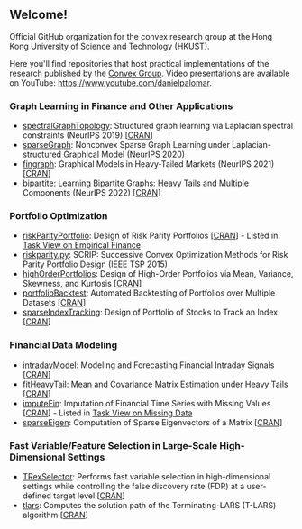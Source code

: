 ## Welcome!

Official GitHub organization for the convex research group at the Hong Kong University of Science and Technology (HKUST).

Here you'll find repositories that host practical implementations of the research published by the [Convex Group](https://www.danielppalomar.com/group/).
Video presentations are available on YouTube: https://www.youtube.com/danielpalomar.


### Graph Learning in Finance and Other Applications
* [spectralGraphTopology](https://github.com/convexfi/spectralGraphTopology): Structured graph learning via Laplacian spectral constraints (NeurIPS 2019) [[CRAN](https://cran.r-project.org/package=spectralGraphTopology)]
* [sparseGraph](https://github.com/convexfi/sparseGraph): Nonconvex Sparse Graph Learning under Laplacian-structured Graphical Model (NeurIPS 2020)
* [fingraph](https://github.com/convexfi/fingraph): Graphical Models in Heavy-Tailed Markets (NeurIPS 2021) [[CRAN](https://CRAN.R-project.org/package=fingraph)]
* [bipartite](https://github.com/convexfi/bipartite): Learning Bipartite Graphs: Heavy Tails and Multiple Components (NeurIPS 2022) [[CRAN](https://CRAN.R-project.org/package=finbipartite)]


### Portfolio Optimization
* [riskParityPortfolio](https://github.com/dppalomar/riskParityPortfolio): Design of Risk Parity Portfolios [[CRAN](https://cran.r-project.org/package=riskParityPortfolio)] - Listed in [Task View on Empirical Finance](https://cran.r-project.org/web/views/Finance.html)
* [riskparity.py](https://github.com/convexfi/riskparity.py): SCRIP: Successive Convex Optimization Methods for Risk Parity Portfolio Design (IEEE TSP 2015)
* [highOrderPortfolios](https://github.com/dppalomar/highOrderPortfolios): Design of High-Order Portfolios via Mean, Variance, Skewness, and Kurtosis [[CRAN](https://cran.r-project.org/package=highOrderPortfolios)]
* [portfolioBacktest](https://github.com/dppalomar/portfolioBacktest): Automated Backtesting of Portfolios over Multiple Datasets [[CRAN](https://cran.r-project.org/package=portfolioBacktest)]
* [sparseIndexTracking](https://github.com/dppalomar/sparseIndexTracking): Design of Portfolio of Stocks to Track an Index [[CRAN](https://cran.r-project.org/package=sparseIndexTracking)]


### Financial Data Modeling

* [intradayModel](https://github.com/convexfi/intradayModel): Modeling and Forecasting Financial Intraday Signals [[CRAN](https://cran.r-project.org/package=intradayModel)]
* [fitHeavyTail](https://github.com/convexfi/fitHeavyTail): Mean and Covariance Matrix Estimation under Heavy Tails [[CRAN](https://cran.r-project.org/package=fitHeavyTail)]
* [imputeFin](https://github.com/dppalomar/imputeFin): Imputation of Financial Time Series with Missing Values [[CRAN](https://cran.r-project.org/package=imputeFin)] - Listed in [Task View on Missing Data](https://cran.r-project.org/web/views/MissingData.html)
* [sparseEigen](https://github.com/dppalomar/sparseEigen): Computation of Sparse Eigenvectors of a Matrix [[CRAN](https://cran.r-project.org/package=sparseEigen)]


### Fast Variable/Feature Selection in Large-Scale High-Dimensional Settings

* [TRexSelector](https://github.com/jasinmachkour/TRexSelector): Performs fast variable selection in high-dimensional settings while controlling the false discovery rate (FDR) at a user-defined target level [[CRAN](https://cran.r-project.org/package=TRexSelector)]
* [tlars](https://github.com/jasinmachkour/tlars): Computes the solution path of the Terminating-LARS (T-LARS) algorithm [[CRAN](https://cran.r-project.org/package=tlars)]
